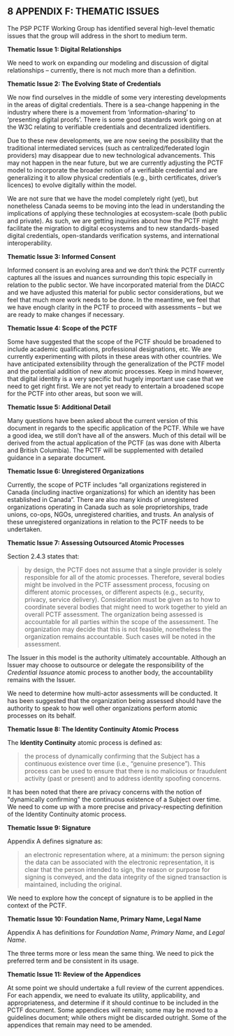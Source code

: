 <a name="sec8"></a>

<div class="breaker"></div>

## 8 <a name="APPENDIX_F"></a>APPENDIX F: THEMATIC ISSUES

The PSP PCTF Working Group has identified several high-level thematic issues that the group will address in the short to medium term.

**Thematic Issue 1: Digital Relationships**

We need to work on expanding our modeling and discussion of digital relationships – currently, there is not much more than a definition.

**Thematic Issue 2: The Evolving State of Credentials**

We now find ourselves in the middle of some very interesting developments in the areas of digital credentials. There is a sea-change happening in the industry where there is a movement from ‘information-sharing’ to ‘presenting digital proofs’. There is some good standards work going on at the W3C relating to verifiable credentials and decentralized identifiers.

Due to these new developments, we are now seeing the possibility that the traditional intermediated services (such as centralized/federated login providers) may disappear due to new technological advancements. This may not happen in the near future, but we are currently adjusting the PCTF model to incorporate the broader notion of a verifiable credential and are generalizing it to allow physical credentials (e.g., birth certificates, driver’s licences) to evolve digitally within the model.

We are not sure that we have the model completely right (yet), but nonetheless Canada seems to be moving into the lead in understanding the implications of applying these technologies at ecosystem-scale (both public and private). As such, we are getting inquiries about how the PCTF might facilitate the migration to digital ecosystems and to new standards-based digital credentials, open-standards verification systems, and international interoperability.

**Thematic Issue 3: Informed Consent**

Informed consent is an evolving area and we don’t think the PCTF currently captures all the issues and nuances surrounding this topic especially in relation to the public sector. We have incorporated material from the DIACC and we have adjusted this material for public sector considerations, but we feel that much more work needs to be done. In the meantime, we feel that we have enough clarity in the PCTF to proceed with assessments – but we are ready to make changes if necessary.

**Thematic Issue 4: Scope of the PCTF**

Some have suggested that the scope of the PCTF should be broadened to include academic qualifications, professional designations, etc. We are currently experimenting with pilots in these areas with other countries. We have anticipated extensibility through the generalization of the PCTF model and the potential addition of new atomic processes. Keep in mind however, that digital identity is a very specific but hugely important use case that we need to get right first. We are not yet ready to entertain a broadened scope for the PCTF into other areas, but soon we will.

**Thematic Issue 5: Additional Detail**

Many questions have been asked about the current version of this document in regards to the specific application of the PCTF. While we have a good idea, we still don’t have all of the answers. Much of this detail will be derived from the actual application of the PCTF (as was done with Alberta and British Columbia). The PCTF will be supplemented with detailed guidance in a separate document.

**Thematic Issue 6: Unregistered Organizations**

Currently, the scope of PCTF includes “all organizations registered in Canada (including inactive organizations) for which an identity has been established in Canada”. There are also many kinds of unregistered organizations operating in Canada such as sole proprietorships, trade unions, co-ops, NGOs, unregistered charities, and trusts. An analysis of these unregistered organizations in relation to the PCTF needs to be undertaken.

**Thematic Issue 7: Assessing Outsourced Atomic Processes**

Section 2.4.3 states that:

>by design, the PCTF does not assume that a single provider is solely responsible for all of the atomic processes. Therefore, several bodies might be involved in the PCTF assessment process, focusing on different atomic processes, or different aspects (e.g., security, privacy, service delivery). Consideration must be given as to how to coordinate several bodies that might need to work together to yield an overall PCTF assessment. The organization being assessed is accountable for all parties within the scope of the assessment. The organization may decide that this is not feasible, nonetheless the organization remains accountable. Such cases will be noted in the assessment.

The Issuer in this model is the authority ultimately accountable. Although an Issuer may choose to outsource or delegate the responsibility of the *Credential Issuance* atomic process to another body, the accountability remains with the Issuer.

We need to determine how multi-actor assessments will be conducted. It has been suggested that the organization being assessed should have the authority to speak to how well other organizations perform atomic processes on its behalf.

**Thematic Issue 8: The Identity Continuity Atomic Process**

The **Identity Continuity** atomic process is defined as:

> the process of dynamically confirming that the Subject has a continuous existence over time (i.e., “genuine presence”). This process can be used to ensure that there is no malicious or fraudulent activity (past or present) and to address identity spoofing concerns.

It has been noted that there are privacy concerns with the notion of "dynamically confirming" the continuous existence of a Subject over time. We need to come up with a more precise and privacy-respecting definition of the Identity Continuity atomic process.

**Thematic Issue 9: Signature**

Appendix A defines signature as:

> an electronic representation where, at a minimum: the person signing the data can be associated with the electronic representation, it is clear that the person intended to sign, the reason or purpose for signing is conveyed, and the data integrity of the signed transaction is maintained, including the original.

We need to explore how the concept of signature is to be applied in the context of the PCTF.

**Thematic Issue 10: Foundation Name, Primary Name, Legal Name**

Appendix A has definitions for *Foundation Name*, *Primary Name*, and *Legal Name*.

The three terms more or less mean the same thing. We need to pick the preferred term
and be consistent in its usage.

**Thematic Issue 11: Review of the Appendices**

At some point we should undertake a full review of the current appendices. For each appendix, we need to evaluate its utility, applicability, and appropriateness, and determine if it should continue to be included in the PCTF document. Some appendices will remain; some may be moved to a guidelines document; while others might be discarded outright. Some of the appendices that remain may need to be amended.
